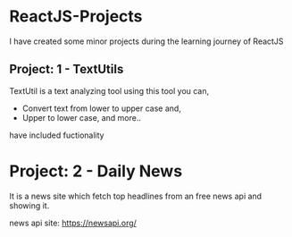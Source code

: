 # ReactJS-Projects
I have created some minor projects during the learning journey of ReactJS

## Project: 1 - TextUtils
TextUtil is a text analyzing tool using this tool you can, 
* Convert text from lower to upper case and, 
* Upper to lower case, and more..

have included fuctionality

# Project: 2 - Daily News

It is a news site which fetch top headlines from an free news api and showing it.

news api site: https://newsapi.org/

